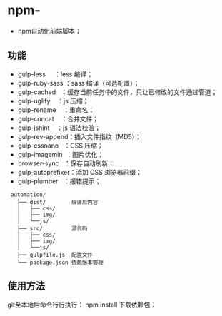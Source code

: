 # npm-

- npm自动化前端脚本；

## 功能
-  gulp-less      ：less 编译；
-  gulp-ruby-sass ：sass 编译（可选配置）；
-  gulp-cached    ：缓存当前任务中的文件，只让已修改的文件通过管道；
-  gulp-uglify    ：js 压缩；
- gulp-rename    ：重命名；
-  gulp-concat    ：合并文件；
- gulp-jshint    ：js 语法校验；
- gulp-rev-append：插入文件指纹（MD5）；
- gulp-cssnano   ：CSS 压缩；
- gulp-imagemin  ：图片优化；
- browser-sync   ：保存自动刷新；
- gulp-autoprefixer：添加 CSS 浏览器前缀；
-  gulp-plumber   ：报错提示；

```
 automation/
   ├── dist/        编译后内容
   │   ├── css/
   │   ├── img/
   │   └──js/
   ├── src/         源代码
   │   ├── css/
   │   ├── img/
   │   └──js/
   ├── gulpfile.js  配置文件
   └── package.json 依赖版本管理
```
## 使用方法
git至本地后命令行行执行： npm install 下载依赖包；
